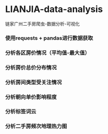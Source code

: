 # LIANJIA-data-analysis
链家广州二手房爬虫-数据分析-可视化

### 使用requests + pandas进行数据获取  
### 分析各区房价情况（平均值-最大值）  
### 分析房价总价分布情况  
### 分析房间类型受关注情况  
### 分析朝向单价影响程度  
### 分析标签词云  
### 分析二手房频次地理热力图  
